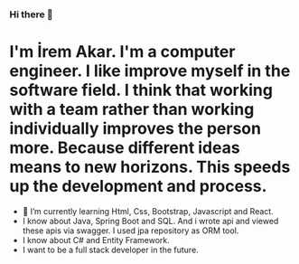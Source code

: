 ### Hi there 👋


#  I'm İrem Akar. I'm a computer engineer. I like improve myself in the software field. I think that working with a team rather than working individually improves the person more. Because different ideas means to new horizons. This speeds up the development and process. 

 - 🌱 I’m currently learning Html, Css, Bootstrap, Javascript and React.
 - I know about Java, Spring Boot and SQL. And i wrote api and viewed these apis via swagger. I used jpa repository as ORM tool.
 - I know about C# and Entity Framework.
 - I want to be a full stack developer in the future.


